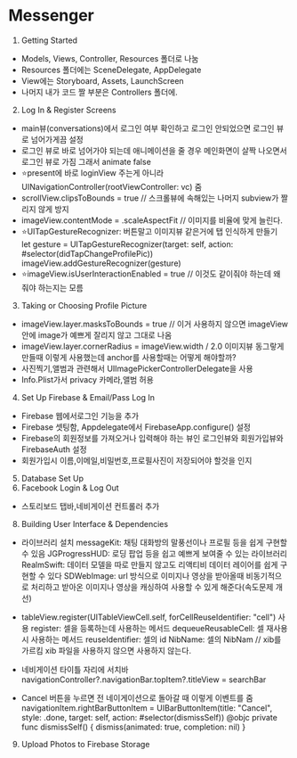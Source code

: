 # Messenger

1. Getting Started
- Models, Views, Controller, Resources 폴더로 나눔
- Resources 폴더에는 SceneDelegate, AppDelegate
- View에는 Storyboard, Assets, LaunchScreen
- 나머지 내가 코드 짤 부분은 Controllers 폴더에.

2. Log In & Register Screens
- main뷰(conversations)에서 로그인 여부 확인하고 로그인 안되었으면 로그인 뷰로 넘어가게끔 설정
- 로그인 뷰로 바로 넘어가야 되는데 애니메이션을 줄 경우 메인화면이 살짝 나오면서 로그인 뷰로 가짐 그래서 animate false
- ⭐️present에 바로 loginView 주는게 아니라 UINavigationController(rootViewController: vc) 줌
- scrollView.clipsToBounds = true         // 스크롤뷰에 속해있는 나머지 subview가 짤리지 않게 방지
- imageView.contentMode = .scaleAspectFit // 이미지를 비율에 맞게 늘린다.
- ⭐️UITapGestureRecognizer: 버튼말고 이미지뷰 같은거에 탭 인식하게 만들기
let gesture = UITapGestureRecognizer(target: self, action: #selector(didTapChangeProfilePic))
imageView.addGestureRecognizer(gesture)
- ⭐️imageView.isUserInteractionEnabled = true // 이것도 같이줘야 하는데 왜 줘야 하는지는 모름

3. Taking or Choosing Profile Picture
- imageView.layer.masksToBounds = true // 이거 사용하지 않으면 imageView안에 image가 예쁘게 잘리지 않고 그대로 나옴
- imageView.layer.cornerRadius = imageView.width / 2.0 이미지뷰 동그랗게 만들때 이렇게 사용했는데 anchor를 사용할때는 어떻게 해야할까?
- 사진찍기,앨범과 관련해서 UIImagePickerControllerDelegate을 사용
- Info.Plist가서 privacy 카메라,앨범 허용

4. Set Up Firebase & Email/Pass Log In
- Firebase 웹에서로그인 기능을 추가
- Firebase 셋팅함, Appdelegate에서 FirebaseApp.configure() 설정
- Firebase의 회원정보를 가져오거나 입력해야 하는 뷰인 로그인뷰와 회원가입뷰와 FirebaseAuth 설정 
- 회원가입시 이름,이메일,비밀번호,프로필사진이 저장되어야 할것을 인지

5. Database Set Up
6. Facebook Login & Log Out
- 스토리보드 탭바,네비게이션 컨트롤러 추가

8. Building User Interface & Dependencies
- 라이브러리 설치
messageKit: 채팅 대화방의 말풍선이나 프로필 등을 쉽게 구현할 수 있음
JGProgressHUD: 로딩 팝업 등을 쉽고 예쁘게 보여줄 수 있는 라이브러리
RealmSwift: 데이터 모델을 따로 만들지 않고도 리액티비 데이터 레이어를 쉽게 구현할 수 있다
SDWebImage: url 방식으로 이미지나 영상을 받아올때 비동기적으로 처리하고 받아온 이미지나 영상을 캐싱하여 사용할 수 있게 해준다(속도문제 개선)
- tableView.register(UITableViewCell.self, forCellReuseIdentifier: "cell") 사용
register: 셀을 등록하는데 사용하는 메서드
dequeueReusableCell: 셀 재사용시 사용하는 메서드
reuseIdentifier: 셀의 id
NibName: 셀의 NibNam  // xib를 가르킴 xib 파일을 사용하지 않으면 사용하지 않는다.

- 네비게이션 타이틀 자리에 서치바
navigationController?.navigationBar.topItem?.titleView = searchBar

- Cancel 버튼을 누르면 전 네이게이션으로 돌아갈 때 이렇게 이벤트를 줌
navigationItem.rightBarButtonItem = UIBarButtonItem(title: "Cancel", style: .done, target: self, action: #selector(dismissSelf))
@objc private func dismissSelf() {
    dismiss(animated: true, completion: nil)
}

9. Upload Photos to Firebase Storage
